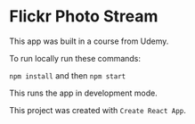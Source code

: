 # Flickr Photo Stream

This app was built in a course from Udemy.

To run locally run these commands:

`npm install` and then `npm start`

This runs the app in development mode.


This project was created with `Create React App`.
